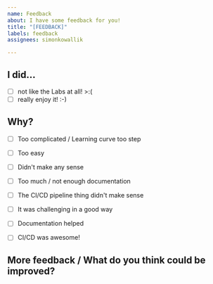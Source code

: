 ```yaml
---
name: Feedback
about: I have some feedback for you!
title: "[FEEDBACK]"
labels: feedback
assignees: simonkowallik

---
```


## I did...

- [ ] not like the Labs at all! >:(
- [ ] really enjoy it! :-)

## Why?

- [ ] Too complicated / Learning curve too step
- [ ] Too easy
- [ ] Didn't make any sense
- [ ] Too much / not enough documentation
- [ ] The CI/CD pipeline thing didn't make sense

- [ ] It was challenging in a good way
- [ ] Documentation helped
- [ ] CI/CD was awesome!

## More feedback / What do you think could be improved?
